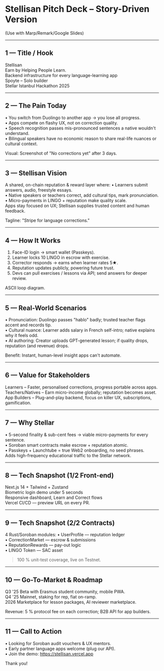 # Stellisan Pitch Deck – Story-Driven Version
(Use with Marp/Remark/Google Slides)

---
## 1 — Title / Hook
Stellisan  
Earn by Helping People Learn.  
Backend infrastructure for every language-learning app  
Spoyte – Solo builder  
Stellar Istanbul Hackathon 2025

---
## 2 — The Pain Today
• You switch from Duolingo to another app → you lose all progress.  
• Apps compete on flashy UX, not on correction quality.  
• Speech recognition passes mis-pronounced sentences a native wouldn't understand.  
• Bilingual speakers have no economic reason to share real-life nuances or cultural context.

Visual: Screenshot of "No corrections yet" after 3 days.

---
## 3 — Stellisan Vision
A shared, on-chain reputation & reward layer where:
• Learners submit answers, audio, freestyle essays.  
• Native speakers or teachers correct, add cultural tips, mark pronunciation.  
• Micro-payments in LINGO + reputation make quality scale.  
Apps stay focused on UX; Stellisan supplies trusted content and human feedback.

Tagline: "Stripe for language corrections."

---
## 4 — How It Works
1. Face-ID login → smart wallet (Passkeys).  
2. Learner locks 10 LINGO in escrow with exercise.  
3. Corrector responds → earns when learner rates 5★.  
4. Reputation updates publicly, powering future trust.  
5. Devs can pull exercises / lessons via API; send answers for deeper review.

ASCII loop diagram.

---
## 5 — Real-World Scenarios
• Pronunciation: Duolingo passes "hablo" badly; trusted teacher flags accent and records tip.  
• Cultural nuance: Learner adds salary in French self-intro; native explains why it feels odd.  
• AI authoring: Creator uploads GPT-generated lesson; if quality drops, reputation (and revenue) drops.

Benefit: Instant, human-level insight apps can't automate.

---
## 6 — Value for Stakeholders
Learners – Faster, personalised corrections, progress portable across apps.  
Teachers/Natives – Earn micro-income globally; reputation becomes asset.  
App Builders – Plug-and-play backend, focus on killer UX, subscriptions, gamification.

---
## 7 — Why Stellar
• 5-second finality & sub-cent fees → viable micro-payments for every sentence.  
• Soroban smart contracts make escrow + reputation atomic.  
• Passkeys + Launchtube = true Web2 onboarding, no seed phrases.  
Adds high-frequency educational traffic to the Stellar network.

---
## 8 — Tech Snapshot (1/2 Front-end)
Next.js 14 + Tailwind + Zustand  
Biometric login demo under 5 seconds  
Responsive dashboard, Learn and Correct flows  
Vercel CI/CD — preview URL on every PR.

---
## 9 — Tech Snapshot (2/2 Contracts)
4 Rust/Soroban modules:
• UserProfile — reputation ledger  
• CorrectionMarket — escrow & submissions  
• ReputationRewards — pay-out logic  
• LINGO Token — SAC asset  
> 100 % unit-test coverage, live on Testnet.

---
## 10 — Go-To-Market & Roadmap
Q3 '25  Beta with Erasmus student community, mobile PWA.  
Q4 '25  Mainnet, staking for rep, fiat on-ramp.  
2026  Marketplace for lesson packages, AI reviewer marketplace.

Revenue: 5 % protocol fee on each correction; B2B API for app builders.

---
## 11 — Call to Action
• Looking for Soroban audit vouchers & UX mentors.  
• Early partner language apps welcome (plug our API).  
• Join the demo: https://stellisan.vercel.app  

Thank you!